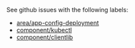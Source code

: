 ---
---

See github issues with the following labels:
* [area/app-config-deployment](https://github.com/kubernetes/kubernetes/labels/area/app-config-deployment)
* [component/kubectl](https://github.com/kubernetes/kubernetes/labels/component/kubectl)
* [component/clientlib](https://github.com/kubernetes/kubernetes/labels/component/clientlib)



